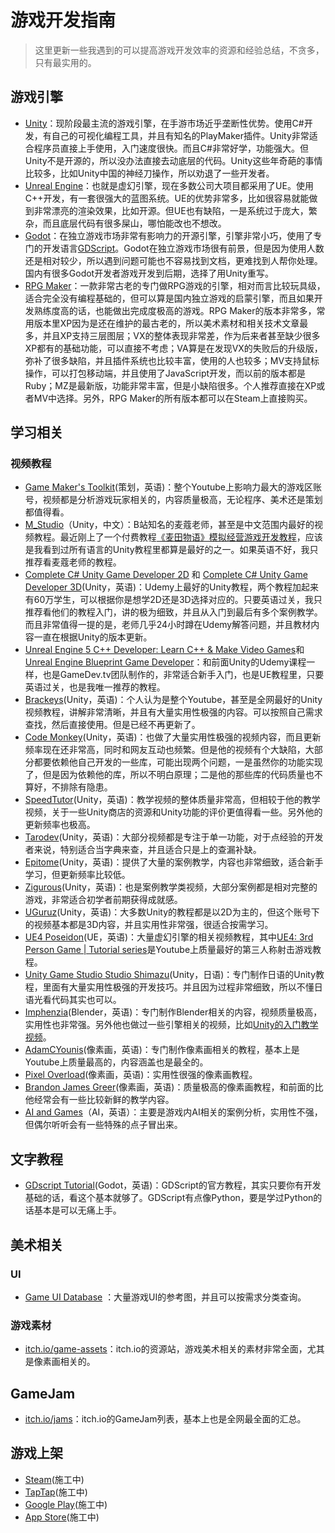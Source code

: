 # 游戏开发指南

> 这里更新一些我遇到的可以提高游戏开发效率的资源和经验总结，不贪多，只有最实用的。

## 游戏引擎
* [Unity](https://unity.com/)：现阶段最主流的游戏引擎，在手游市场近乎垄断性优势。使用C#开发，有自己的可视化编程工具，并且有知名的PlayMaker插件。Unity非常适合程序员直接上手使用，入门速度很快。而且C#非常好学，功能强大。但Unity不是开源的，所以没办法直接去动底层的代码。Unity这些年奇葩的事情比较多，比如Unity中国的神经刀操作，所以劝退了一些开发者。
* [Unreal Engine](https://www.unrealengine.com/zh-CN)：也就是虚幻引擎，现在多数公司大项目都采用了UE。使用C++开发，有一套很强大的蓝图系统。UE的优势非常多，比如很容易就能做到非常漂亮的渲染效果，比如开源。但UE也有缺陷，一是系统过于庞大，繁杂，而且底层代码有很多屎山，哪怕能改也不想改。
* [Godot](https://godotengine.org/)：在独立游戏市场非常有影响力的开源引擎，引擎非常小巧，使用了专门的开发语言[GDScript](https://gdscript.com/)。Godot在独立游戏市场很有前景，但是因为使用人数还是相对较少，所以遇到问题可能也不容易找到文档，更难找到人帮你处理。国内有很多Godot开发者游戏开发到后期，选择了用Unity重写。
* [RPG Maker](https://www.rpgmakerweb.com/)：一款非常古老的专门做RPG游戏的引擎，相对而言比较玩具级，适合完全没有编程基础的，但可以算是国内独立游戏的启蒙引擎，而且如果开发熟练度高的话，也能做出完成度极高的游戏。RPG Maker的版本非常多，常用版本里XP因为是还在维护的最古老的，所以美术素材和相关技术文章最多，并且XP支持三层图层；VX的整体表现非常差，作为后来者甚至缺少很多XP都有的基础功能，可以直接不考虑；VA算是在发现VX的失败后的升级版，弥补了很多缺陷，并且插件系统也比较丰富，使用的人也较多；MV支持鼠标操作，可以打包移动端，并且使用了JavaScript开发，而以前的版本都是Ruby；MZ是最新版，功能非常丰富，但是小缺陷很多。个人推荐直接在XP或者MV中选择。另外，RPG Maker的所有版本都可以在Steam上直接购买。

## 学习相关
### 视频教程
* [Game Maker's Toolkit](https://www.youtube.com/c/MarkBrownGMT)(策划，英语)：整个Youtube上影响力最大的游戏区账号，视频都是分析游戏玩家相关的，内容质量极高，无论程序、美术还是策划都值得看。
* [M_Studio](https://space.bilibili.com/370283072)（Unity，中文）：B站知名的麦蔻老师，甚至是中文范围内最好的视频教程。最近刚上了一个付费教程[《麦田物语》模拟经营游戏开发教程](https://learn.u3d.cn/tutorial/MFarmCourse#)，应该是我看到过所有语言的Unity教程里都算是最好的之一。如果英语不好，我只推荐看麦蔻老师的教程。
* [Complete C# Unity Game Developer 2D](https://www.udemy.com/course/unitycourse/) 和 [Complete C# Unity Game Developer 3D](https://www.udemy.com/course/unitycourse2/)(Unity，英语)：Udemy上最好的Unity教程，两个教程加起来有60万学生，可以根据你是想学2D还是3D选择对应的。只要英语过关，我只推荐看他们的教程入门，讲的极为细致，并且从入门到最后有多个案例教学。而且非常值得一提的是，老师几乎24小时蹲在Udemy解答问题，并且教材内容一直在根据Unity的版本更新。
* [Unreal Engine 5 C++ Developer: Learn C++ & Make Video Games](https://www.udemy.com/course/unrealcourse/)和[Unreal Engine Blueprint Game Developer](https://www.udemy.com/course/unrealblueprint/)：和前面Unity的Udemy课程一样，也是GameDev.tv团队制作的，非常适合新手入门，也是UE教程里，只要英语过关，也是我唯一推荐的教程。
* [Brackeys](https://www.youtube.com/c/Brackeys/featured)(Unity，英语)：个人认为是整个Youtube，甚至是全网最好的Unity视频教程，讲解非常清晰，并且有大量实用性极强的内容。可以按照自己需求查找，然后直接使用。但是已经不再更新了。
* [Code Monkey](https://www.youtube.com/c/CodeMonkeyUnity)(Unity，英语)：也做了大量实用性极强的视频内容，而且更新频率现在还非常高，同时和网友互动也频繁。但是他的视频有个大缺陷，大部分都要依赖他自己开发的一些库，可能出现两个问题，一是虽然你的功能实现了，但是因为依赖他的库，所以不明白原理；二是他的那些库的代码质量也不算好，不排除有隐患。
* [SpeedTutor](https://www.youtube.com/c/SpeedTutor/featured)(Unity，英语)：教学视频的整体质量非常高，但相较于他的教学视频，关于一些Unity商店的资源和Unity功能的评价更值得看一些。另外他的更新频率也极高。
* [Tarodev](https://www.youtube.com/c/Tarodev/videos)(Unity，英语)：大部分视频都是专注于单一功能，对于点经验的开发者来说，特别适合当字典来查，并且适合只是上的查漏补缺。
* [Epitome](https://www.youtube.com/c/EpitomeGames/featured)(Unity，英语)：提供了大量的案例教学，内容也非常细致，适合新手学习，但更新频率比较低。
* [Zigurous](https://www.youtube.com/c/Zigurous/featured)(Unity，英语)：也是案例教学类视频，大部分案例都是相对完整的游戏，非常适合初学者前期获得成就感。
* [UGuruz](https://www.youtube.com/c/UGuruz)(Unity，英语)：大多数Unity的教程都是以2D为主的，但这个账号下的视频基本都是3D内容，并且实用性非常强，很适合按需学习。
* [UE4 Poseidon](https://www.youtube.com/c/UE4Poseidon)(UE，英语)：大量虚幻引擎的相关视频教程，其中[UE4: 3rd Person Game | Tutorial series](https://www.youtube.com/playlist?list=PLd6LaoDjaEtOtR71sPsXhH7eNwBJOwlvx)是Youtube上质量最好的第三人称射击游戏教程。
* [Unity Game Studio Studio Shimazu](https://www.youtube.com/channel/UCDunz_CPkqkQT5ljKXcYkhg/featured)(Unity，日语)：专门制作日语的Unity教程，里面有大量实用性极强的开发技巧。并且因为过程非常细致，所以不懂日语光看代码其实也可以。
* [Imphenzia](https://www.youtube.com/c/Imphenzia/featured)(Blender，英语)：专门制作Blender相关的内容，视频质量极高，实用性也非常强。另外他也做过一些引擎相关的视频，比如[Unity的入门教学视频](https://www.youtube.com/watch?v=pwZpJzpE2lQ&t=3s&ab_channel=Imphenzia)。
* [AdamCYounis](https://www.youtube.com/c/AdamCYounis)(像素画，英语)：专门制作像素画相关的教程，基本上是Youtube上质量最高的，内容涵盖也是最全的。
* [Pixel Overload](https://www.youtube.com/c/PixelOverloadChannel)(像素画，英语)：实用性很强的像素画教程。
* [Brandon James Greer](https://www.youtube.com/channel/UCC26K7LTSrJK0BPAUyyvtQg)(像素画，英语)：质量极高的像素画教程，和前面的比他经常会有一些比较新鲜的教学内容。
* [AI and Games](https://www.youtube.com/c/AIGamesSeries)（AI，英语）：主要是游戏内AI相关的案例分析，实用性不强，但偶尔听听会有一些特殊的点子冒出来。

## 文字教程
* [GDscript Tutorial](https://gdscript.com/tutorials/)(Godot，英语)：GDScript的官方教程，其实只要你有开发基础的话，看这个基本就够了。GDScript有点像Python，要是学过Python的话基本是可以无痛上手。

## 美术相关
### UI
* [Game UI Database](https://www.gameuidatabase.com/) ：大量游戏UI的参考图，并且可以按需求分类查询。

### 游戏素材
* [itch.io/game-assets](https://itch.io/game-assets)：itch.io的资源站，游戏美术相关的素材非常全面，尤其是像素画相关的。

## GameJam
* [itch.io/jams](https://itch.io/jams)：itch.io的GameJam列表，基本上也是全网最全面的汇总。

## 游戏上架
* [Steam]()(施工中)
* [TapTap]()(施工中)
* [Google Play]()(施工中)
* [App Store]()(施工中)